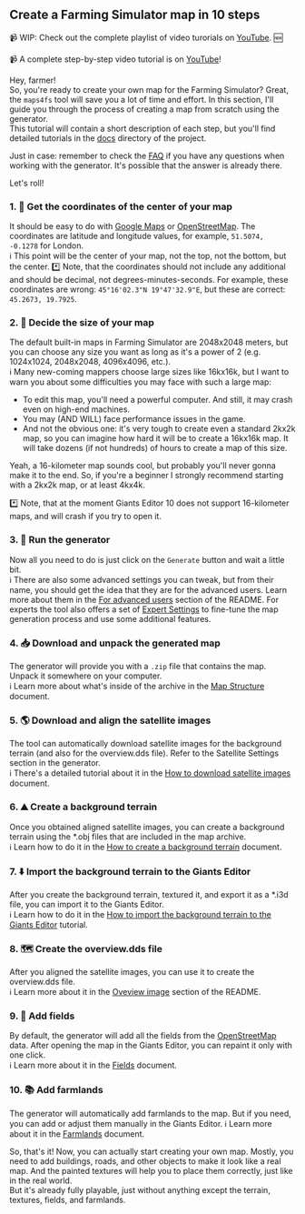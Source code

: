## Create a Farming Simulator map in 10 steps

📹 WIP: Check out the complete playlist of video turorials on [YouTube](https://www.youtube.com/watch?v=hPbJZ0HoiDE&list=PLug0g7UYHX8D1Jik6NkJjQhdxqS-NOtB9). 🆕  

📹 A complete step-by-step video tutorial is on [YouTube](https://www.youtube.com/watch?v=Nl_aqXJ5nAk&)!  

Hey, farmer!  
So, you're ready to create your own map for the Farming Simulator? Great, the `maps4fs` tool will save you a lot of time and effort. In this section, I'll guide you through the process of creating a map from scratch using the generator.  
This tutorial will contain a short description of each step, but you'll find detailed tutorials in the [docs](https://github.com/iwatkot/maps4fs/tree/main/docs) directory of the project.  
  
Just in case: remember to check the [FAQ](https://github.com/iwatkot/maps4fs/blob/main/docs/FAQ.md) if you have any questions when working with the generator. It's possible that the answer is already there.  

Let's roll!

### 1. 📍 Get the coordinates of the center of your map
It should be easy to do with [Google Maps](https://www.google.com/maps) or [OpenStreetMap](https://www.openstreetmap.org). The coordinates are latitude and longitude values, for example, `51.5074, -0.1278` for London.  
ℹ️ This point will be the center of your map, not the top, not the bottom, but the center.
*️⃣ Note, that the coordinates should not include any additional and should be decimal, not degrees-minutes-seconds. For example, these coordinates are wrong: `45°16'02.3"N 19°47'32.9"E`, but these are correct: `45.2673, 19.7925`.


### 2. 📏 Decide the size of your map
The default built-in maps in Farming Simulator are 2048x2048 meters, but you can choose any size you want as long as it's a power of 2 (e.g. 1024x1024, 2048x2048, 4096x4096, etc.).  
ℹ️ Many new-coming mappers choose large sizes like 16kx16k, but I want to warn you about some difficulties you may face with such a large map:
- To edit this map, you'll need a powerful computer. And still, it may crash even on high-end machines.
- You may (AND WILL) face performance issues in the game.
- And not the obvious one: it's very tough to create even a standard 2kx2k map, so you can imagine how hard it will be to create a 16kx16k map. It will take dozens (if not hundreds) of hours to create a map of this size.

Yeah, a 16-kilometer map sounds cool, but probably you'll never gonna make it to the end. So, if you're a beginner I strongly recommend starting with a 2kx2k map, or at least 4kx4k.

*️⃣ Note, that at the moment Giants Editor 10 does not support 16-kilometer maps, and will crash if you try to open it.

### 3. 🚀 Run the generator
Now all you need to do is just click on the `Generate` button and wait a little bit.  
ℹ️ There are also some advanced settings you can tweak, but from their name, you should get the idea that they are for the advanced users. Learn more about them in the [For advanced users](https://github.com/iwatkot/maps4fs?tab=readme-ov-file#For-advanced-users) section of the README. For experts the tool also offers a set of [Expert Settings](https://github.com/iwatkot/maps4fs?tab=readme-ov-file#Expert-settings) to fine-tune the map generation process and use some additional features.

### 4. 📥 Download and unpack the generated map
The generator will provide you with a `.zip` file that contains the map. Unpack it somewhere on your computer.  
ℹ️ Learn more about what's inside of the archive in the [Map Structure](https://github.com/iwatkot/maps4fs/blob/main/docs/map_structure.md) document.

### 5. 🌎 Download and align the satellite images
The tool can automatically download satellite images for the background terrain (and also for the overview.dds file). Refer to the Satellite Settings section in the generator.  
ℹ️ There's a detailed tutorial about it in the [How to download satellite images](https://github.com/iwatkot/maps4fs/blob/main/docs/download_satellite_images.md) document.

### 6. ⛰️ Create a background terrain
Once you obtained aligned satellite images, you can create a background terrain using the *.obj files that are included in the map archive.  
ℹ️ Learn how to do it in the [How to create a background terrain](https://github.com/iwatkot/maps4fs/blob/main/docs/create_background_terrain.md) document.

### 7. ⬇️ Import the background terrain to the Giants Editor
After you create the background terrain, textured it, and export it as a *.i3d file, you can import it to the Giants Editor.  
ℹ️ Learn how to do it in the [How to import the background terrain to the Giants Editor](https://github.com/iwatkot/maps4fs/blob/main/docs/import_to_giants_editor.md) tutorial.

### 8. 🗺️ Create the overview.dds file
After you aligned the satellite images, you can use it to create the overview.dds file.  
ℹ️ Learn more about it in the [Oveview image](https://github.com/iwatkot/maps4fs?tab=readme-ov-file#Overview-image) section of the README.

### 9. 🌾 Add fields
By default, the generator will add all the fields from the [OpenStreetMap](https://www.openstreetmap.org) data. After opening the map in the Giants Editor, you can repaint it only with one click.  
ℹ️ Learn more about it in the [Fields](https://github.com/iwatkot/maps4fs/blob/main/docs/fields.md) document.

### 10. 📚 Add farmlands
The generator will automatically add farmlands to the map. But if you need, you can add or adjust them manually in the Giants Editor.
ℹ️ Learn more about it in the [Farmlands](https://github.com/iwatkot/maps4fs/blob/main/docs/farmlands.md) document.  
  
So, that's it! Now, you can actually start creating your own map. Mostly, you need to add buildings, roads, and other objects to make it look like a real map. And the painted textures will help you to place them correctly, just like in the real world.  
But it's already fully playable, just without anything except the terrain, textures, fields, and farmlands.
